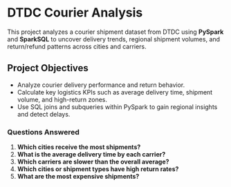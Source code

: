 # DTDC Courier Analysis
This project analyzes a courier shipment dataset from DTDC using **PySpark** and **SparkSQL** to uncover delivery trends, regional shipment volumes, and return/refund patterns across cities and carriers.

##  Project Objectives

- Analyze courier delivery performance and return behavior.
- Calculate key logistics KPIs such as average delivery time, shipment volume, and high-return zones.
- Use SQL joins and subqueries within PySpark to gain regional insights and detect delays.

###  Questions Answered

1. **Which cities receive the most shipments?**
2. **What is the average delivery time by each carrier?**
3. **Which carriers are slower than the overall average?**
4. **Which cities or shipment types have high return rates?**
5. **What are the most expensive shipments?**
